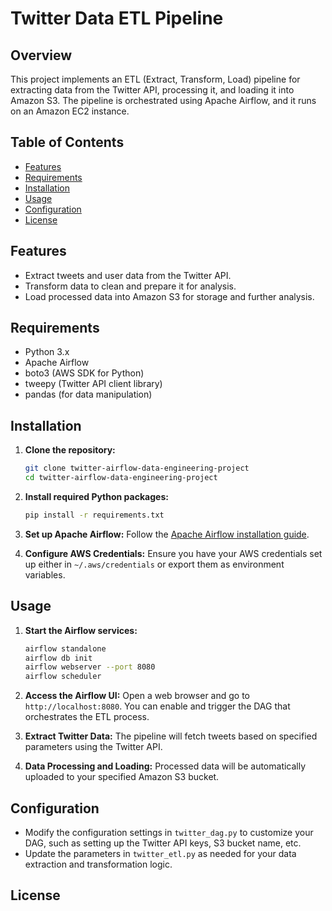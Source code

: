 # Twitter Data ETL Pipeline

## Overview
This project implements an ETL (Extract, Transform, Load) pipeline for extracting data from the Twitter API, processing it, and loading it into Amazon S3. The pipeline is orchestrated using Apache Airflow, and it runs on an Amazon EC2 instance.

## Table of Contents
- [Features](#features)
- [Requirements](#requirements)
- [Installation](#installation)
- [Usage](#usage)
- [Configuration](#configuration)
- [License](#license)

## Features
- Extract tweets and user data from the Twitter API.
- Transform data to clean and prepare it for analysis.
- Load processed data into Amazon S3 for storage and further analysis.

## Requirements
- Python 3.x
- Apache Airflow
- boto3 (AWS SDK for Python)
- tweepy (Twitter API client library)
- pandas (for data manipulation)

## Installation
1. **Clone the repository:**
   ```bash
   git clone twitter-airflow-data-engineering-project
   cd twitter-airflow-data-engineering-project
   ```

2. **Install required Python packages:**
   ```bash
   pip install -r requirements.txt
   ```

3. **Set up Apache Airflow:**
   Follow the [Apache Airflow installation guide](https://airflow.apache.org/docs/apache-airflow/stable/howto/install.html).

4. **Configure AWS Credentials:**
   Ensure you have your AWS credentials set up either in `~/.aws/credentials` or export them as environment variables.

## Usage
1. **Start the Airflow services:**
   ```bash
   airflow standalone
   airflow db init
   airflow webserver --port 8080
   airflow scheduler
   ```

2. **Access the Airflow UI:**
   Open a web browser and go to `http://localhost:8080`. You can enable and trigger the DAG that orchestrates the ETL process.

3. **Extract Twitter Data:**
   The pipeline will fetch tweets based on specified parameters using the Twitter API.

4. **Data Processing and Loading:**
   Processed data will be automatically uploaded to your specified Amazon S3 bucket.

## Configuration
- Modify the configuration settings in `twitter_dag.py` to customize your DAG, such as setting up the Twitter API keys, S3 bucket name, etc.
- Update the parameters in `twitter_etl.py` as needed for your data extraction and transformation logic.

## License
